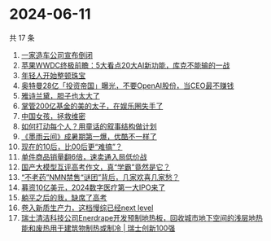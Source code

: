 # 2024-06-11

共 17 条

<!-- BEGIN 36KR -->
<!-- 最后更新时间 2024-06-11 03:00:55 +0800 -->
1. [一家造车公司宣布倒闭](https://36kr.com/p/2812332655282690)
1. [苹果WWDC终极前瞻：5大看点20大AI新功能，库克不能输的一战](https://36kr.com/p/2813525801961731)
1. [年轻人开始整顿珠宝](https://36kr.com/p/2812524481808896)
1. [奥特曼28亿「投资帝国」曝光，不要OpenAI股份，当CEO最不赚钱](https://36kr.com/p/2812086454454792)
1. [雅诗兰黛，胆子也太大了](https://36kr.com/p/2813529657428231)
1. [掌管200亿基金的美的太子，在娱乐圈失手了](https://36kr.com/p/2812004775397636)
1. [中国女孩，拯救维密](https://36kr.com/p/2811943804836741)
1. [如何打动每个人？用童话的叙事结构做计划](https://36kr.com/p/2544442856417029)
1. [《墨雨云间》成暑期第一爆，优酷不一样了](https://36kr.com/p/2812602861160960)
1. [现在的10后，比00后更“难搞”？](https://36kr.com/p/2812441947802118)
1. [单件商品销量翻6倍，速卖通入局低价战](https://36kr.com/p/2812221485254912)
1. [国产大模型互评高考作文，真“学霸”竟然是它？](https://36kr.com/p/2812103424035080)
1. [“不老药”NMN禁售“谜团”背后，几家欢喜几家愁？](https://36kr.com/p/2812003242498946)
1. [募资10亿美元，2024数字医疗第一大IPO来了](https://36kr.com/p/2813241261574407)
1. [躺平之后的我，缺席了高考](https://36kr.com/p/2812517169531398)
1. [卷入新质生产力，这档慢综已经next level](https://36kr.com/p/2811966857283843)
1. [瑞士清洁科技公司Enerdrape开发预制地热板，回收城市地下空间的浅层地热能和废热用于建筑物制热或制冷 | 瑞士创新100强](https://36kr.com/p/2813272185445255)
<!-- END 36KR -->